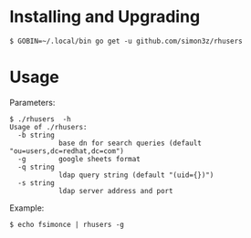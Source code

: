 # Installing and Upgrading

    $ GOBIN=~/.local/bin go get -u github.com/simon3z/rhusers

# Usage

Parameters:

    $ ./rhusers  -h
    Usage of ./rhusers:
      -b string
                base dn for search queries (default "ou=users,dc=redhat,dc=com")
      -g        google sheets format
      -q string
                ldap query string (default "(uid={})")
      -s string
                ldap server address and port

Example:

    $ echo fsimonce | rhusers -g
